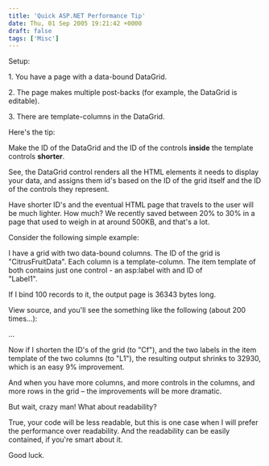 ```yaml
---
title: 'Quick ASP.NET Performance Tip'
date: Thu, 01 Sep 2005 19:21:42 +0000
draft: false
tags: ['Misc']
---
```


Setup:

1\. You have a page with a data-bound DataGrid.

2\. The page makes multiple post-backs (for example, the DataGrid is editable).

3\. There are template-columns in the DataGrid.

Here's the tip:

Make the ID of the DataGrid and the ID of the controls **inside** the template controls **shorter**.

See, the DataGrid control renders all the HTML elements it needs to display your data, and assigns them id's based on the ID of the grid itself and the ID of the controls they represent.

Have shorter ID's and the eventual HTML page that travels to the user will be much lighter. How much? We recently saved between 20% to 30% in a page that used to weigh in at around 500KB, and that's a lot.

Consider the following simple example:

I have a grid with two data-bound columns. The ID of the grid is "CitrusFruitData". Each column is a template-column. The item template of both contains just one control - an asp:label with and ID of  
"Label1".

If I bind 100 records to it, the output page is 36343 bytes long.

View source, and you'll see the something like the following (about 200 times...):

<span id="CitrusFruitData\_\_ctl7\_Label1">... 

Now if I shorten the ID's of the grid (to "Cf"), and the two labels in the item template of the two columns (to "L1"), the resulting output shrinks to 32930, which is an easy 9% improvement.

And when you have more columns, and more controls in the columns, and more rows in the grid – the improvements will be more dramatic.

But wait, crazy man! What about readability?

True, your code will be less readable, but this is one case when I will prefer the performance over readability. And the readability can be easily contained, if you're smart about it.

Good luck.